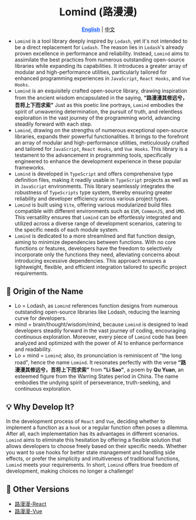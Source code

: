 <div align="center">

# Lomind (路漫漫)

<p align="center">
    <a href="README.md" style="font-weight:700;color:#165dff;text-decoration:underline;">English</a> | 
    <a href="README.zh-CN.md">中文</a>
</p>
</div>

- `Lomind` is a tool library deeply inspired by `Lodash`, yet it's not intended to be a direct replacement for `Lodash`. The reason lies in `Lodash`'s already proven excellence in performance and reliability. Instead, `Lomind` aims to assimilate the best practices from numerous outstanding open-source libraries while expanding its capabilities. It introduces a greater array of modular and high-performance utilities, particularly tailored for enhanced programming experiences in `JavaScript`, `React Hooks`, and `Vue Hooks`.
- `Lomind` is an exquisitely crafted open-source library, drawing inspiration from the ancient wisdom encapsulated in the saying, **“路漫漫其修远兮，吾将上下而求索”** Just as this poetic line portrays, `Lomind` embodies the spirit of unwavering determination, the pursuit of truth, and relentless exploration in the vast journey of the programming world, advancing steadily forward with each step.
- `Lomind`, drawing on the strengths of numerous exceptional open-source libraries, expands their powerful functionalities. It brings to the forefront an array of modular and high-performance utilities, meticulously crafted and tailored for `JavaScript`, `React Hooks`, and `Vue Hooks`. This library is a testament to the advancement in programming tools, specifically engineered to enhance the development experience in these popular frameworks.
- `Lomind` is developed in `TypeScript` and offers comprehensive type definition files, making it readily usable in `TypeScript` projects as well as in `JavaScript` environments. This library seamlessly integrates the robustness of `TypeScripts` type system, thereby ensuring greater reliability and developer efficiency across various project types.
- `Lomind` is built using `Vite`, offering various modularized build files compatible with different environments such as `ESM`, `CommonJS`, and `UMD`. This versatility ensures that `Lomind` can be effortlessly integrated and utilized across a diverse range of development scenarios, catering to the specific needs of each module system.
- `Lomind` is dedicated to a more streamlined and flat function design, aiming to minimize dependencies between functions. With no core functions or features, developers have the freedom to selectively incorporate only the functions they need, alleviating concerns about introducing excessive dependencies. This approach ensures a lightweight, flexible, and efficient integration tailored to specific project requirements.

## 🍃 Origin of the Name

- Lo = Lodash, as `Lomind` references function designs from numerous outstanding open-source libraries like Lodash, reducing the learning curve for developers.
- mind = brain/thought/wisdom/mind, because `Lomind` is designed to lead developers steadily forward in the vast journey of coding, encouraging continuous exploration. Moreover, every piece of `Lomind` code has been analyzed and optimized with the power of AI to enhance performance and readability.
- Lo + mind = `Lomind`; also, its pronunciation is reminiscent of "the long road", hence the name `Lomind`. It resonates perfectly with the verse **“路漫漫其修远兮，吾将上下而求索”** from **"Li Sao"**, a poem by **Qu Yuan**, an esteemed figure from the Warring States period in China. The name embodies the undying spirit of perseverance, truth-seeking, and continuous exploration.

## 💡 Why Develop It?

In the development process of `React` and `Vue`, deciding whether to implement a function as a `hook` or a regular function often poses a dilemma. After all, each implementation has its advantages in different scenarios. `Lomind` aims to eliminate this hesitation by offering a flexible solution that allows developers to choose freely based on their specific needs. Whether you want to use hooks for better state management and handling side effects, or prefer the simplicity and intuitiveness of traditional functions, `Lomind` meets your requirements. In short, `Lomind` offers true freedom of development, making choices no longer a challenge!


## 🔄 Other Versions
- [路漫漫-React](https://github.com/kwooshung/lomind-react)
- [路漫漫-Vue](https://github.com/kwooshung/lomind-vue)